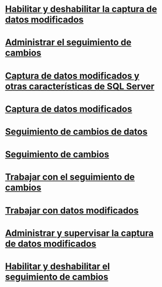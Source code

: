 # [Habilitar y deshabilitar la captura de datos modificados](enable-and-disable-change-data-capture-sql-server.md)
# [Administrar el seguimiento de cambios](manage-change-tracking-sql-server.md)
# [Captura de datos modificados y otras características de SQL Server](change-data-capture-and-other-sql-server-features.md)
# [Captura de datos modificados](about-change-data-capture-sql-server.md)
# [Seguimiento de cambios de datos](track-data-changes-sql-server.md)
# [Seguimiento de cambios](about-change-tracking-sql-server.md)
# [Trabajar con el seguimiento de cambios](work-with-change-tracking-sql-server.md)
# [Trabajar con datos modificados](work-with-change-data-sql-server.md)
# [Administrar y supervisar la captura de datos modificados](administer-and-monitor-change-data-capture-sql-server.md)
# [Habilitar y deshabilitar el seguimiento de cambios](enable-and-disable-change-tracking-sql-server.md)
